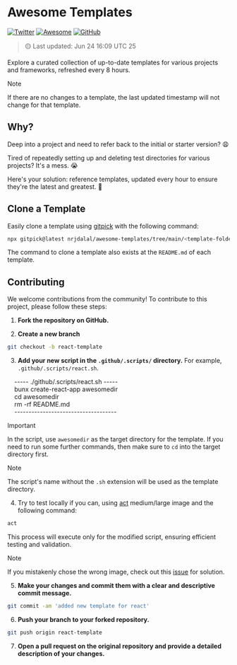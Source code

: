 # Awesome Templates

[![Twitter](https://img.shields.io/twitter/follow/nrjdalal_com?label=%40nrjdalal_com)](https://twitter.com/nrjdalal_com) [![Awesome](https://awesome.re/badge.svg)](https://github.com/nrjdalal/awesome-templates) [![GitHub](https://img.shields.io/github/stars/nrjdalal/awesome-templates?color=blue)](https://github.com/nrjdalal/awesome-templates)

> 🟡 Last updated: Jun 24 16:09 UTC 25

Explore a curated collection of up-to-date templates for various projects and frameworks, refreshed every 8 hours.

> [!NOTE]
> If there are no changes to a template, the last updated timestamp will not change for that template.

## Why?

Deep into a project and need to refer back to the initial or starter version? 😩

Tired of repeatedly setting up and deleting test directories for various projects? It's a mess. 😭

Here's your solution: reference templates, updated every hour to ensure they're the latest and greatest. 🚀

## Clone a Template

Easily clone a template using [gitpick](https://github.com/nrjdalal/gitpick) with the following command:

```bash
npx gitpick@latest nrjdalal/awesome-templates/tree/main/<template-folder>/<template-name>
```

The command to clone a template also exists at the `README.md` of each template.

## Contributing

We welcome contributions from the community! To contribute to this project, please follow these steps:

1. **Fork the repository on GitHub.**

2. **Create a new branch**

```bash
git checkout -b react-template
```

3. **Add your new script in the `.github/.scripts/` directory.** For example, `.github/.scripts/react.sh`.

&nbsp;&nbsp;&nbsp;&nbsp;----- ./github/.scripts/react.sh -----
<br/>
&nbsp;&nbsp;&nbsp;&nbsp;bunx create-react-app awesomedir<br/>
&nbsp;&nbsp;&nbsp;&nbsp;cd awesomedir<br/>
&nbsp;&nbsp;&nbsp;&nbsp;rm -rf README.md
<br/>
&nbsp;&nbsp;&nbsp;&nbsp;------------------------------------

> [!IMPORTANT]
> In the script, use `awesomedir` as the target directory for the template. If you need to run some further commands, then make sure to `cd` into the target directory first.

> [!NOTE]
> The script's name without the `.sh` extension will be used as the template directory.

4. Try to test locally if you can, using [act](https://github.com/nektos/act) medium/large image and the following command:

```bash
act
```

This process will execute only for the modified script, ensuring efficient testing and validation.

> [!NOTE]
> If you mistakenly chose the wrong image, check out this [issue](https://github.com/nektos/act/issues/2219) for solution.

5. **Make your changes and commit them with a clear and descriptive commit message.**

```bash
git commit -am 'added new template for react'
```

6. **Push your branch to your forked repository.**

```bash
git push origin react-template
```

7. **Open a pull request on the original repository and provide a detailed description of your changes.**

